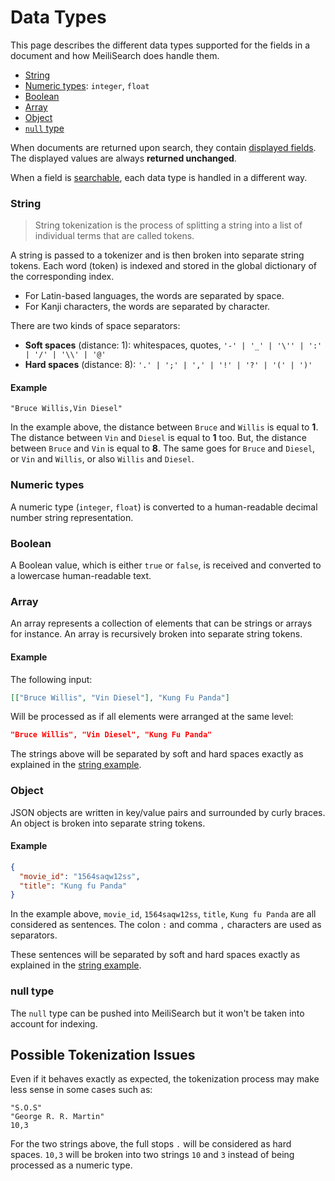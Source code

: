 # Data Types

This page describes the different data types supported for the fields in a document and how MeiliSearch does handle them.

- [String](/guides/advanced_guides/datatypes.md#string)
- [Numeric types](/guides/advanced_guides/datatypes.md#numeric-types): `integer`, `float`
- [Boolean](/guides/advanced_guides/datatypes.md#boolean)
- [Array](/guides/advanced_guides/datatypes.md#array)
- [Object](/guides/advanced_guides/datatypes.md#object)
- [`null` type](/guides/advanced_guides/datatypes.md#null-type)

When documents are returned upon search, they contain [displayed fields](/guides/advanced_guides/field_properties.md#displayed-fields). The displayed values are always **returned unchanged**.

When a field is [searchable](/guides/advanced_guides/field_properties.md#searchable-fields), each data type is handled in a different way.

### String

> String tokenization is the process of splitting a string into a list of individual terms that are called tokens.

A string is passed to a tokenizer and is then broken into separate string tokens. Each word (token) is indexed and stored in the global dictionary of the corresponding index.

- For Latin-based languages, the words are separated by space.
- For Kanji characters, the words are separated by character.

There are two kinds of space separators:

- **Soft spaces** (distance: 1): whitespaces, quotes, `'-' | '_' | '\'' | ':' | '/' | '\\' | '@'`
- **Hard spaces** (distance: 8): `'.' | ';' | ',' | '!' | '?' | '(' | ')'`

#### Example

```
"Bruce Willis,Vin Diesel"
```

In the example above, the distance between `Bruce` and `Willis` is equal to **1**. The distance between `Vin` and `Diesel` is equal to **1** too.
But, the distance between `Bruce` and `Vin` is equal to **8**. The same goes for `Bruce` and `Diesel`, or `Vin` and `Willis`, or also `Willis` and `Diesel`.

### Numeric types

A numeric type (`integer`, `float`) is converted to a human-readable decimal number string representation.

### Boolean

A Boolean value, which is either `true` or `false`, is received and converted to a lowercase human-readable text.

### Array

An array represents a collection of elements that can be strings or arrays for instance. An array is recursively broken into separate string tokens.

#### Example

The following input:

```json
[["Bruce Willis", "Vin Diesel"], "Kung Fu Panda"]
```

Will be processed as if all elements were arranged at the same level:

```json
"Bruce Willis", "Vin Diesel", "Kung Fu Panda"
```

The strings above will be separated by soft and hard spaces exactly as explained in the [string example](/guides/advanced_guides/datatypes.md#example).

### Object

JSON objects are written in key/value pairs and surrounded by curly braces. An object is broken into separate string tokens.

#### Example

```json
{
  "movie_id": "1564saqw12ss",
  "title": "Kung fu Panda"
}
```

In the example above, `movie_id`, `1564saqw12ss`, `title`, `Kung fu Panda` are all considered as sentences. The colon `:` and comma `,` characters are used as separators.

These sentences will be separated by soft and hard spaces exactly as explained in the [string example](/guides/advanced_guides/datatypes.md#example).

### null type

The `null` type can be pushed into MeiliSearch but it won't be taken into account for indexing.

## Possible Tokenization Issues

Even if it behaves exactly as expected, the tokenization process may make less sense in some cases such as:

```
"S.O.S"
"George R. R. Martin"
10,3
```

For the two strings above, the full stops `.` will be considered as hard spaces.
`10,3` will be broken into two strings `10` and `3` instead of being processed as a numeric type.

